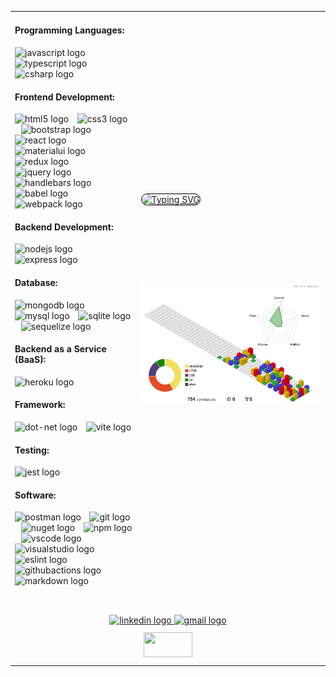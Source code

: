 <table>
  <tr>
    <td valign="top" width="40%">
      <h4 align="left">Programming Languages:</h4>
<div align="left">
  <img src="https://cdn.simpleicons.org/javascript/F7DF1E" height="20" alt="javascript logo"  />
  <img width="6" />
  <img src="https://cdn.simpleicons.org/typescript/3178C6" height="20" alt="typescript logo"  />
  <img width="6" />
  <img src="https://cdn.simpleicons.org/csharp/239120" height="20" alt="csharp logo"  />
</div>
      <h4 align="left">Frontend Development:</h4>
<div align="left">
  <img src="https://cdn.jsdelivr.net/gh/devicons/devicon/icons/html5/html5-original.svg" height="20" alt="html5 logo"  />
  <img width="6" />
  <img src="https://cdn.jsdelivr.net/gh/devicons/devicon/icons/css3/css3-original.svg" height="20" alt="css3 logo"  />
  <img width="6" />
  <img src="https://cdn.jsdelivr.net/gh/devicons/devicon/icons/bootstrap/bootstrap-original.svg" height="20" alt="bootstrap logo"  />
  <img width="6" />
  <img src="https://cdn.jsdelivr.net/gh/devicons/devicon/icons/react/react-original.svg" height="20" alt="react logo"  />
  <img width="6" />
  <img src="https://cdn.jsdelivr.net/gh/devicons/devicon/icons/materialui/materialui-original.svg" height="20" alt="materialui logo"  />
  <img width="6" />
  <img src="https://cdn.simpleicons.org/redux/764ABC" height="20" alt="redux logo"  />
  <img width="6" />
  <img src="https://cdn.simpleicons.org/jquery/0769AD" height="20" alt="jquery logo"  />
  <img width="6" />
  <img src="https://cdn.simpleicons.org/handlebarsdotjs/000000" height="20" alt="handlebars logo"  />
  <img width="6" />
  <img src="https://cdn.simpleicons.org/babel/F9DC3E" height="20" alt="babel logo"  />
  <img width="6" />
  <img src="https://skillicons.dev/icons?i=webpack" height="20" alt="webpack logo"  />
</div>
      <h4 align="left">Backend Development:</h4>
<div align="left">
  <img src="https://cdn.simpleicons.org/nodedotjs/339933" height="20" alt="nodejs logo"  />
  <img width="6" />
  <img src="https://img.shields.io/badge/Express-000000?logo=express&logoColor=white&style=for-the-badge" height="20" alt="express logo"  />
</div>
      <h4 align="left">Database:</h4>
<div align="left">
  <img src="https://cdn.simpleicons.org/mongodb/47A248" height="20" alt="mongodb logo"  />
  <img width="6" />
  <img src="https://cdn.simpleicons.org/mysql/4479A1" height="20" alt="mysql logo"  />
  <img width="6" />
  <img src="https://cdn.simpleicons.org/sqlite/003B57" height="20" alt="sqlite logo"  />
  <img width="6" />
  <img src="https://cdn.simpleicons.org/sequelize/52B0E7" height="20" alt="sequelize logo"  />
</div>
      <h4 align="left">Backend as a Service (BaaS):</h4>
<div align="left">
  <img src="https://cdn.simpleicons.org/heroku/430098" height="20" alt="heroku logo"  />
</div>
      <h4 align="left">Framework:</h4>
<div align="left">
  <img src="https://cdn.simpleicons.org/dotnet/512BD4" height="20" alt="dot-net logo"  />
  <img width="6" />
  <img src="https://cdn.simpleicons.org/vite/646CFF" height="20" alt="vite logo"  />
</div>
      <h4 align="left">Testing:</h4>
<div align="left">
  <img src="https://cdn.jsdelivr.net/gh/devicons/devicon/icons/jest/jest-plain.svg" height="20" alt="jest logo"  />
</div>
      <h4 align="left">Software:</h4>
<div align="left">
  <img src="https://cdn.simpleicons.org/postman/FF6C37" height="20" alt="postman logo"  />
  <img width="6" />
  <img src="https://cdn.simpleicons.org/git/F05032" height="20" alt="git logo"  />
  <img width="6" />
  <img src="https://cdn.simpleicons.org/nuget/004880" height="20" alt="nuget logo"  />
  <img width="6" />
  <img src="https://cdn.jsdelivr.net/gh/devicons/devicon/icons/npm/npm-original-wordmark.svg" height="20" alt="npm logo"  />
  <img width="6" />
  <img src="https://skillicons.dev/icons?i=vscode" height="20" alt="vscode logo"  />
  <img width="6" />
  <img src="https://skillicons.dev/icons?i=visualstudio" height="20" alt="visualstudio logo"  />
  <img width="6" />
  <img src="https://cdn.simpleicons.org/eslint/4B32C3" height="20" alt="eslint logo"  />
  <img width="6" />
  <img src="https://skillicons.dev/icons?i=githubactions" height="20" alt="githubactions logo"  />
  <img width="6" />
  <img src="https://skillicons.dev/icons?i=md" height="20" alt="markdown logo"  />
</div>
    </td>
    <td valign="center" width="60%">
      <a href="https://git.io/typing-svg">
  <img src="https://readme-typing-svg.demolab.com?font=M+PLUS+Code+Latin&weight=500&duration=1000&pause=2&color=070100&background=FFFFFF&center=true&vCenter=true&multiline=true&random=false&width=600&height=320&separator=%3C&lines=using+System;++%3Cnamespace+HelloWorld%3C%7B%3Cclass+Program%3C+%7B%3Cstatic+void+Main(string%5B%5D+args)%3C%7B%3CConsole.WriteLine(%22Hello+World!%22);%3CConsole.ReadLine();%3C%7D%3C%7D%3C%7D"
       alt="Typing SVG"
       style="border: 1px solid black; border-radius: 10px;" />
</a>
    <img src="https://raw.githubusercontent.com/Jackspence6/Jackspence6/main/profile-3d-contrib/profile-gitblock.svg" alt="Profile GitBlock" style="margin-top:125px" />
    </td>
  </tr>
   <tr>
    <td colspan="2" align="center" style="padding-bottom: 10px;">
           <!-- Centered Social Icons -->
      <div style="text-align: center; margin-top: 40px;">
        <a href="https://www.linkedin.com/in/jack-spence-1567b523b/" target="_blank">
           <img src="https://raw.githubusercontent.com/maurodesouza/profile-readme-generator/master/src/assets/icons/social/linkedin/default.svg" width="52" height="40" alt="linkedin logo" >
        </a>
        <a href="mailto:jackspence.dev@gmail.com">
          <img src="https://raw.githubusercontent.com/maurodesouza/profile-readme-generator/master/src/assets/icons/social/gmail/default.svg" width="52" height="40" alt="gmail logo" />
        </a>
      </div>
    </td>
  </tr>
  <tr>
    <td colspan="2" align="center" style="padding-bottom: 10px;">
      <img src="https://profile-counter.glitch.me/Jackspence6/count.svg?" style="width:40%;" height="40"/>
    </td>
  </tr>
</table>
